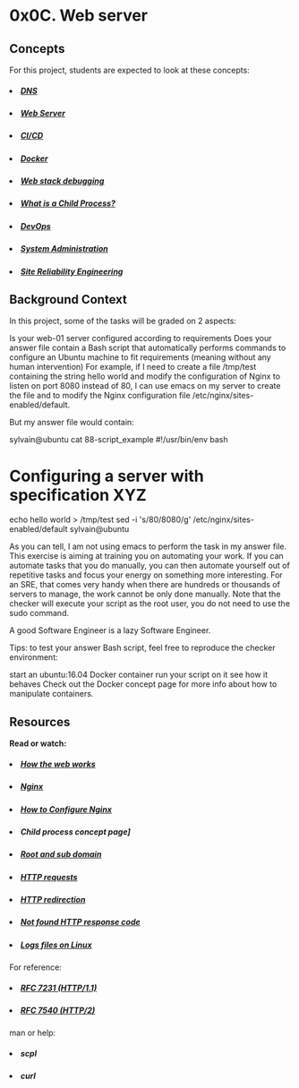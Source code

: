 # 0x0C. Web server

## Concepts
For this project, students are expected to look at these concepts:

##### <li>[DNS](https://intranet.hbtn.io/concepts/12)</li>
##### <li>[Web Server](https://intranet.hbtn.io/concepts/17)</li>
##### <li>[CI/CD](https://intranet.hbtn.io/concepts/43)</li>
##### <li>[Docker](https://intranet.hbtn.io/concepts/65)</li>
##### <li>[Web stack debugging](https://intranet.hbtn.io/concepts/68)</li>
##### <li>[What is a Child Process?](https://intranet.hbtn.io/concepts/110)</li>
##### <li>[DevOps](https://intranet.hbtn.io/concepts/124)</li>
##### <li>[System Administration](https://intranet.hbtn.io/concepts/125)</li>
##### <li>[Site Reliability Engineering](https://intranet.hbtn.io/concepts/126)</li>

## Background Context

In this project, some of the tasks will be graded on 2 aspects:

Is your web-01 server configured according to requirements
Does your answer file contain a Bash script that automatically performs commands to configure an Ubuntu machine to fit requirements (meaning without any human intervention)
For example, if I need to create a file /tmp/test containing the string hello world and modify the configuration of Nginx to listen on port 8080 instead of 80, I can use emacs on my server to create the file and to modify the Nginx configuration file /etc/nginx/sites-enabled/default.

But my answer file would contain:

sylvain@ubuntu cat 88-script_example
#!/usr/bin/env bash
# Configuring a server with specification XYZ
echo hello world > /tmp/test
sed -i 's/80/8080/g' /etc/nginx/sites-enabled/default
sylvain@ubuntu

As you can tell, I am not using emacs to perform the task in my answer file. This exercise is aiming at training you on automating your work. If you can automate tasks that you do manually, you can then automate yourself out of repetitive tasks and focus your energy on something more interesting. For an SRE, that comes very handy when there are hundreds or thousands of servers to manage, the work cannot be only done manually. Note that the checker will execute your script as the root user, you do not need to use the sudo command.

A good Software Engineer is a lazy Software Engineer.

Tips: to test your answer Bash script, feel free to reproduce the checker environment:

start an ubuntu:16.04 Docker container
run your script on it
see how it behaves
Check out the Docker concept page for more info about how to manipulate containers.

## Resources
<b>Read or watch:</b>

##### <li>[How the web works](https://intranet.hbtn.io/rltoken/4tRRzyyETAySzU-bgNGLSw)</li>
##### <li>[Nginx](https://intranet.hbtn.io/rltoken/H9OfhUnBDdxV-QQnIucMlA)</li>
##### <li>[How to Configure Nginx](https://intranet.hbtn.io/rltoken/wePwmjbJDgJZO7YPvffWxQ)</li>
##### <li>Child process concept page]
##### <li>[Root and sub domain](https://intranet.hbtn.io/rltoken/qkpso3mgcpv3tPUhBrZBOA)</li>
##### <li>[HTTP requests](https://intranet.hbtn.io/rltoken/C9s3U62JbiOAvn9WCoxKsA)</li>
##### <li>[HTTP redirection](https://intranet.hbtn.io/rltoken/kI4vRQ6vc45Wfbdo3UD8Lw)</li>
##### <li>[Not found HTTP response code](https://intranet.hbtn.io/rltoken/5UvC588x2hZR7dm6eRFPoQ)</li>
##### <li>[Logs files on Linux](https://intranet.hbtn.io/rltoken/bkqQ72HZVAV65G8nB503Pw)</li>
For reference:

##### <li>[RFC 7231 (HTTP/1.1)](https://intranet.hbtn.io/rltoken/gdZet6dJ30MzaeoucXCfRA)</li>
##### <li>[RFC 7540 (HTTP/2)](https://intranet.hbtn.io/rltoken/EWo6KcJSfShUKLPqzeiXqQ)</li>
man or help:

##### <li>scpl</li>
##### <li>curl</li>

